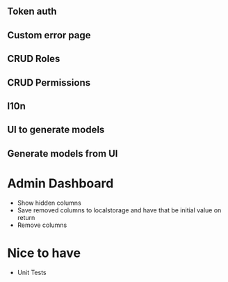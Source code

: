 ## Token auth
## Custom error page
## CRUD Roles
## CRUD Permissions
## l10n
## UI to generate models
## Generate models from UI

# Admin Dashboard
- Show hidden columns
- Save removed columns to localstorage and have that be initial value on return
- Remove columns

# Nice to have
- Unit Tests